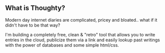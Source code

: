 ## What is Thoughty?
Modern day internet diaries are complicated, pricey and bloated.. what if it didn't have to be that way?

I'm building a completely free, clean & "retro" tool that allows you to write entries in the cloud, publicize them via a link and easily lookup past writings with the power of databases and some simple html/css.
